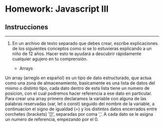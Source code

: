 # Homework: Javascript III

## Instrucciones
---
1. En un archivo de texto separado que debes crear, escribe explicaciones de los siguientes conceptos como si se lo estuvieras explicando a un niño de 12 años. Hacer esto te ayudará a descubrir rápidamente cualquier agujero en tu comprensión.

	* Arrays

Un array (arreglo en español) es un tipo de dato estructurado, que actua como una zona de almacenamiento, basicamente es una lista de datos del mismo o distinto tipo, cada dato dentro de esta lista tiene un numero de posicion, con el cual podremos hacer referencia a ese dato en particular. Para crear una array primero declaramos la variable con alguna de las palabras reservadas (var, let o const) seguido del nombre de la variable, a continuacion el signo de igualdad (=) y los distintos datos encerrados entre corchetes (brackets) '[]', separadas por coma ','. A cada dato se le asigna un numero de referencia, empezando por el 0. 